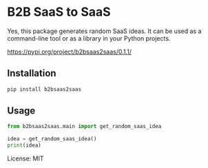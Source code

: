 # B2B SaaS to SaaS

Yes, this package generates random SaaS ideas. It can be used as a command-line tool or as a library in your Python projects. 

https://pypi.org/project/b2bsaas2saas/0.1.1/

## Installation

```bash
pip install b2bsaas2saas
```

## Usage

```python
from b2bsaas2saas.main import get_random_saas_idea

idea = get_random_saas_idea()
print(idea)
```

License: MIT